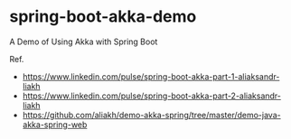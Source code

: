 # spring-boot-akka-demo
A Demo of Using Akka with Spring Boot

Ref.
* https://www.linkedin.com/pulse/spring-boot-akka-part-1-aliaksandr-liakh
* https://www.linkedin.com/pulse/spring-boot-akka-part-2-aliaksandr-liakh
* https://github.com/aliakh/demo-akka-spring/tree/master/demo-java-akka-spring-web
